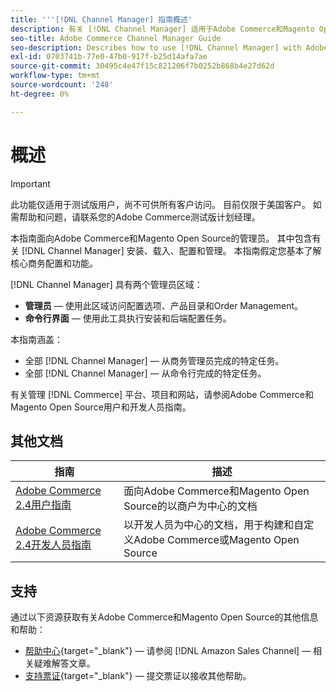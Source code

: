 ```yaml
---
title: '''[!DNL Channel Manager] 指南概述'
description: 有关 [!DNL Channel Manager] 适用于Adobe Commerce和Magento Open Source管理员，包括安装和入门
seo-title: Adobe Commerce Channel Manager Guide
seo-description: Describes how to use [!DNL Channel Manager] with Adobe Commerce or Magento Open Source.
exl-id: 0703741b-77e0-47b0-917f-b25d14afa7ae
source-git-commit: 30495c4e47f15c821206f7b0252b868b4e27d62d
workflow-type: tm+mt
source-wordcount: '248'
ht-degree: 0%

---
```



# 概述

>[!IMPORTANT]
>
> 此功能仅适用于测试版用户，尚不可供所有客户访问。 目前仅限于美国客户。 如需帮助和问题，请联系您的Adobe Commerce测试版计划经理。

本指南面向Adobe Commerce和Magento Open Source的管理员。 其中包含有关 [!DNL Channel Manager] 安装、载入、配置和管理。 本指南假定您基本了解核心商务配置和功能。

[!DNL Channel Manager] 具有两个管理员区域：

* **管理员** — 使用此区域访问配置选项、产品目录和Order Management。
* **命令行界面** — 使用此工具执行安装和后端配置任务。

本指南涵盖：

* 全部 [!DNL Channel Manager] — 从商务管理员完成的特定任务。
* 全部 [!DNL Channel Manager] — 从命令行完成的特定任务。

有关管理 [!DNL Commerce] 平台、项目和网站，请参阅Adobe Commerce和Magento Open Source用户和开发人员指南。

## 其他文档

| 指南 | 描述 |
|----------------------------------------------------------------------|----------------------------------------------------------------------------------------------------|
| [Adobe Commerce 2.4用户指南](https://docs.magento.com/user-guide) | 面向Adobe Commerce和Magento Open Source的以商户为中心的文档 |
| [Adobe Commerce 2.4开发人员指南](https://devdocs.magento.com) | 以开发人员为中心的文档，用于构建和自定义Adobe Commerce或Magento Open Source |

## 支持

通过以下资源获取有关Adobe Commerce和Magento Open Source的其他信息和帮助：

* [帮助中心](https://support.magento.com/hc/en-us){target=&quot;_blank&quot;} — 请参阅 [!DNL Amazon Sales Channel] — 相关疑难解答文章。
* [支持票证](https://support.magento.com/hc/en-us/articles/360000913794#submit-ticket){target=&quot;_blank&quot;} — 提交票证以接收其他帮助。
